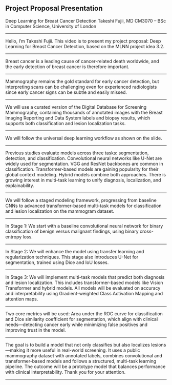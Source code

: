 ## Project Proposal Presentation

Deep Learning for Breast Cancer Detection
Takeshi Fujii, MD
CM3070 – BSc in Computer Science, University of London

---

<!-- ### \[Slide 0: Title Slide] -->

Hello, I’m Takeshi Fujii. This video is to present my project proposal: Deep Learning for Breast Cancer Detection, based on the MLNN project idea 3.2.

---

<!-- ### \[Slide 1: Motivation and Background] -->

Breast cancer is a leading cause of cancer-related death worldwide, and the early detection of breast cancer is therefore important.

---

<!-- ### \[Slides 2–3: Medical Imaging and Dataset] -->

Mammography remains the gold standard for early cancer detection, but interpreting scans can be challenging even for experienced radiologists since early cancer signs can be subtle and easily missed. 

---

We will use a curated version of the Digital Database for Screening Mammography, containing thousands of annotated images with the Breast Imaging Reporting and Data System labels and biopsy results, which supports both classification and lesion localization tasks.

---

<!-- ### \[Slide 4: Workflow] -->

We will follow the universal deep learning workflow as shown on the slide.

---

<!-- ### \[Slide 5: Previous Work in Deep Learning for Breast Imaging] -->

Previous studies evaluate models across three tasks: segmentation, detection, and classification.
Convolutional neural networks like U-Net are widely used for segmentation. VGG and ResNet backbones are common in classification.
Transformer-based models are gaining popularity for their global context modeling. Hybrid models combine both approaches.
There is growing interest in multi-task learning to unify diagnosis, localization, and explainability.

---

<!-- ### \[Slides 6–8: Model Architecture – Staged Approach] -->

We will follow a staged modeling framework, progressing from baseline CNNs to advanced transformer-based multi-task models for classification and lesion localization on the mammogram dataset.

---


In Stage 1: We start with a baseline convolutional neural network for binary classification of benign versus malignant findings, using binary cross-entropy loss.

---

In Stage 2: We will enhance the model using transfer learning and regularization techniques. This stage also introduces U-Net for segmentation, trained using Dice and IoU losses.

---

In Stage 3: We will implement multi-task models that predict both diagnosis and lesion localization. This includes transformer-based models like Vision Transformer and hybrid models.
All models will be evaluated on accuracy and interpretability using Gradient-weighted Class Activation Mapping and attention maps.

---

<!-- ### \[Slide 9: Evaluation Metrics] -->

Two core metrics will be used: Area under the ROC curve for classification and Dice similarity coefficient for segmentation, which align with clinical needs—detecting cancer early while minimizing false positives and improving trust in the model.

---

<!-- ### \[Slide 10: Project Goal and Summary] -->

The goal is to build a model that not only classifies but also localizes lesions—making it more useful in real-world screening.
It uses a public mammography dataset with annotated labels, combines convolutional and transformer-based models and follows a structured, multi-task learning pipeline.
The outcome will be a prototype model that balances performance with clinical interpretability.
Thank you for your attention.

---
